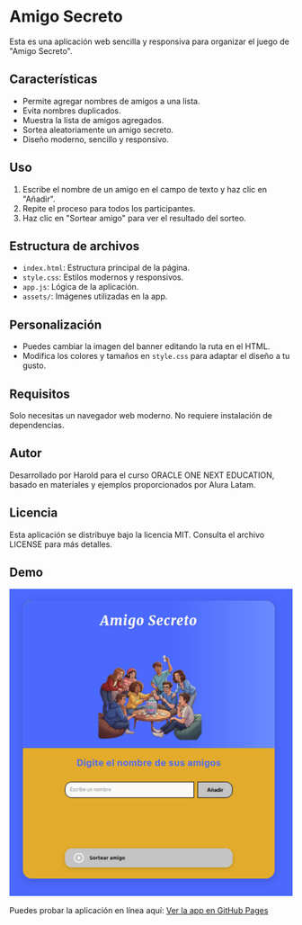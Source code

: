 # Amigo Secreto

Esta es una aplicación web sencilla y responsiva para organizar el juego de "Amigo Secreto".

## Características
- Permite agregar nombres de amigos a una lista.
- Evita nombres duplicados.
- Muestra la lista de amigos agregados.
- Sortea aleatoriamente un amigo secreto.
- Diseño moderno, sencillo y responsivo.

## Uso
1. Escribe el nombre de un amigo en el campo de texto y haz clic en "Añadir".
2. Repite el proceso para todos los participantes.
3. Haz clic en "Sortear amigo" para ver el resultado del sorteo.

## Estructura de archivos
- `index.html`: Estructura principal de la página.
- `style.css`: Estilos modernos y responsivos.
- `app.js`: Lógica de la aplicación.
- `assets/`: Imágenes utilizadas en la app.

## Personalización
- Puedes cambiar la imagen del banner editando la ruta en el HTML.
- Modifica los colores y tamaños en `style.css` para adaptar el diseño a tu gusto.

## Requisitos
Solo necesitas un navegador web moderno. No requiere instalación de dependencias.

## Autor
Desarrollado por Harold para el curso ORACLE ONE NEXT EDUCATION, basado en materiales y ejemplos proporcionados por Alura Latam.

## Licencia
Esta aplicación se distribuye bajo la licencia MIT. Consulta el archivo LICENSE para más detalles.

## Demo

![Vista de la app](assets/app_imagen01.png)

Puedes probar la aplicación en línea aquí:
[Ver la app en GitHub Pages](https://haroldsolocode.github.io/Sortear_Amigo_secreto/)
